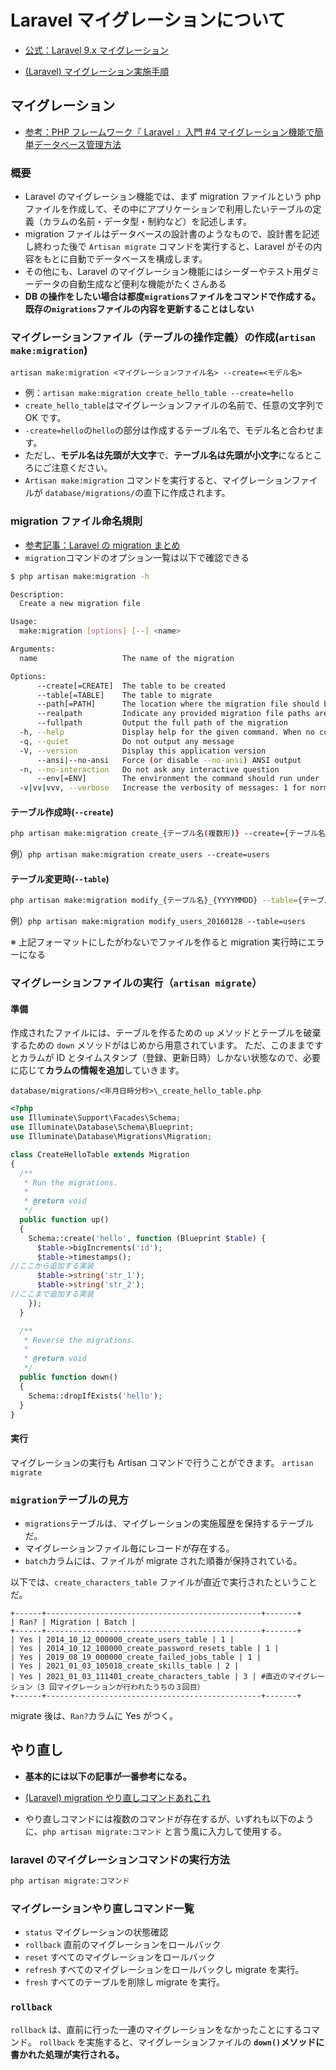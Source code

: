 # Laravel マイグレーションについて

- [公式：Laravel 9.x マイグレーション](https://readouble.com/laravel/9.x/ja/migrations.html)

- [(Laravel) マイグレーション実施手順](https://hara-chan.com/it/programming/laravel-db-migration/)

## マイグレーション

- [参考：PHP フレームワーク『 Laravel 』入門 #4 マイグレーション機能で簡単データベース管理方法](https://knowledge.cpi.ad.jp/howto-cpi/laravel-migration/)

### 概要

- Laravel のマイグレーション機能では、まず migration ファイルという php ファイルを作成して、その中にアプリケーションで利用したいテーブルの定義（カラムの名前・データ型・制約など）を記述します。
- migration ファイルはデータベースの設計書のようなもので、設計書を記述し終わった後で `Artisan migrate` コマンドを実行すると、Laravel がその内容をもとに自動でデータベースを構成します。
- その他にも、Laravel のマイグレーション機能にはシーダーやテスト用ダミーデータの自動生成など便利な機能がたくさんある
- **DB の操作をしたい場合は都度`migrations`ファイルをコマンドで作成する。既存の`migrations`ファイルの内容を更新することはしない**

### マイグレーションファイル（テーブルの操作定義）の作成(`artisan make:migration`)

`artisan make:migration <マイグレーションファイル名> --create=<モデル名>`

- 例：`artisan make:migration create_hello_table --create=hello`
- `create_hello_table`はマイグレーションファイルの名前で、任意の文字列で OK です。
- `-create=hello`の`hello`の部分は作成するテーブル名で、モデル名と合わせます。
- ただし、**モデル名は先頭が大文字**で、**テーブル名は先頭が小文字**になるところにご注意ください。
- `Artisan make:migration` コマンドを実行すると、マイグレーションファイルが `database/migrations/`の直下に作成されます。

### migration ファイル命名規則

- [参考記事：Laravel の migration まとめ](https://codelikes.com/laravel-migration-summary/)
- `migration`コマンドのオプション一覧は以下で確認できる

```sh
$ php artisan make:migration -h

Description:
  Create a new migration file

Usage:
  make:migration [options] [--] <name>

Arguments:
  name                   The name of the migration

Options:
      --create[=CREATE]  The table to be created
      --table[=TABLE]    The table to migrate
      --path[=PATH]      The location where the migration file should be created
      --realpath         Indicate any provided migration file paths are pre-resolved absolute paths
      --fullpath         Output the full path of the migration
  -h, --help             Display help for the given command. When no command is given display help for the list command
  -q, --quiet            Do not output any message
  -V, --version          Display this application version
      --ansi|--no-ansi   Force (or disable --no-ansi) ANSI output
  -n, --no-interaction   Do not ask any interactive question
      --env[=ENV]        The environment the command should run under
  -v|vv|vvv, --verbose   Increase the verbosity of messages: 1 for normal output, 2 for more verbose output and 3 for debug
```

#### テーブル作成時(`--create`)

```sh
php artisan make:migration create_{テーブル名(複数形)} --create={テーブル名(複数形)}
```

例）`php artisan make:migration create_users --create=users`

#### テーブル変更時(`--table`)

```sh
php artisan make:migration modify_{テーブル名}_{YYYYMMDD} --table={テーブル名}
```

例）`php artisan make:migration modify_users_20160128 --table=users`

※ 上記フォーマットにしたがわないでファイルを作ると migration 実行時にエラーになる

### マイグレーションファイルの実行（`artisan migrate`）

#### 準備

作成されたファイルには、テーブルを作るための `up` メソッドとテーブルを破棄するための `down` メソッドがはじめから用意されています。
ただ、このままですとカラムが ID とタイムスタンプ（登録、更新日時）しかない状態なので、必要に応じて**カラムの情報を追加**していきます。

`database/migrations/<年月日時分秒>\_create_hello_table.php`

```php
<?php
use Illuminate\Support\Facades\Schema;
use Illuminate\Database\Schema\Blueprint;
use Illuminate\Database\Migrations\Migration;

class CreateHelloTable extends Migration
{
  /**
   * Run the migrations.
   *
   * @return void
   */
  public function up()
  {
    Schema::create('hello', function (Blueprint $table) {
      $table->bigIncrements('id');
      $table->timestamps();
//ここから追加する実装
      $table->string('str_1');
      $table->string('str_2');
//ここまで追加する実装
    });
  }

  /**
   * Reverse the migrations.
   *
   * @return void
   */
  public function down()
  {
    Schema::dropIfExists('hello');
  }
}
```

#### 実行

マイグレーションの実行も Artisan コマンドで行うことができます。
`artisan migrate`

### `migration`テーブルの見方

- `migrations`テーブルは、マイグレーションの実施履歴を保持するテーブルだ。
- マイグレーションファイル毎にレコードが存在する。
- `batch`カラムには、ファイルが migrate された順番が保持されている。

以下では、`create_characters_table` ファイルが直近で実行されたということだ。

```
+------+------------------------------------------------+-------+
| Ran? | Migration | Batch |
+------+------------------------------------------------+-------+
| Yes | 2014_10_12_000000_create_users_table | 1 |
| Yes | 2014_10_12_100000_create_password_resets_table | 1 |
| Yes | 2019_08_19_000000_create_failed_jobs_table | 1 |
| Yes | 2021_01_03_105018_create_skills_table | 2 |
| Yes | 2021_01_03_111401_create_characters_table | 3 | #直近のマイグレーション（3 回マイグレーションが行われたうちの３回目）
+------+------------------------------------------------+-------+
```

migrate 後は、`Ran?`カラムに Yes がつく。

## やり直し

- **基本的には以下の記事が一番参考になる。**
- [(Laravel) migration やり直しコマンドあれこれ](https://hara-chan.com/it/programming/laravel-migrate-commands/)

- やり直しコマンドには複数のコマンドが存在するが、いずれも以下のように、`php artisan migrate:コマンド` と言う風に入力して使用する。

### laravel のマイグレーションコマンドの実行方法

```sh
php artisan migrate:コマンド
```

### マイグレーションやり直しコマンド一覧

- `status` マイグレーションの状態確認
- `rollback` 直前のマイグレーションをロールバック
- `reset` すべてのマイグレーションをロールバック
- `refresh` すべてのマイグレーションをロールバックし migrate を実行。
- `fresh` すべてのテーブルを削除し migrate を実行。

### `rollback`

`rollback` は、直前に行った一連のマイグレーションをなかったことにするコマンド。
`rollback` を実施すると、マイグレーションファイルの **`down()`メソッドに書かれた処理が実行される。**
